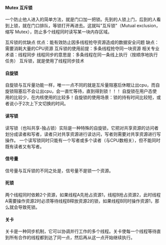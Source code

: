 #### Mutex 互斥锁

一个防止他人进入的简单方法，就是门口加一把锁。先到的人锁上门，后到的人看到上锁，就在门口排队，等锁打开再进去。这就叫"互斥锁"（Mutual exclusion，缩写 Mutex），防止多个线程同时读写某一块内存区域。

互斥锁的优缺点
优点：能有效防止因多线程抢夺资源造成的数据安全问题
缺点：需要消耗大量的CPU资源
互斥锁的使用前提：多条线程抢夺同一块资源
相关专业术语：线程同步
线程同步的意思是：多条线程在同一条线上执行（按顺序地执行任务）
互斥锁，就是使用了线程同步技术


#### 自旋锁

自旋锁与互斥量功能一样，唯一一点不同的就是互斥量阻塞后休眠让出cpu，而自旋锁阻塞后不会让出cpu，会一直忙等待，直到得到锁！！！
自旋锁在用户态使用的比较少，在内核使用的比较多！自旋锁的使用场景：锁的持有时间比较短，或者说小于2次上下文切换的时间。

#### 读写锁

读写锁（也叫共享-独占锁）实际是一种特殊的自旋锁，它把对共享资源的访问者划分成读者和写者，读者只对共享资源进行读访问，写者则需要对共享资源进行写操作。
一个读写锁同时只能有一个写者或多个读者（与CPU数相关），但不能同时既有读者又有写者。

#### 信号量

信号量与互斥锁的不同之处是，信号量不是锁一个资源。

#### 死锁

两个线程同时依赖2个资源，如果线程A先抢占资源1，线程B抢占资源2，此时线程A需要操作资源2时必须等待线程B释放资源2的锁，如果线程B同时操作资源1，那么就会导致死锁。

#### 关卡

关卡是一种同步机制，它可以协调并行工作的多个线程。关卡使每一个线程等待直到所有合作的线程都到达了同一点，然后再从这一点开始继续执行。